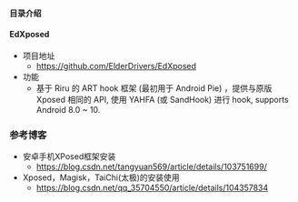 #### 目录介绍





#### EdXposed
- 项目地址
    - https://github.com/ElderDrivers/EdXposed
- 功能
    - 基于 Riru 的 ART hook 框架 (最初用于 Android Pie) ，提供与原版 Xposed 相同的 API, 使用 YAHFA (或 SandHook) 进行 hook, supports Android 8.0 ~ 10.




### 参考博客
- 安卓手机XPosed框架安装
    - https://blog.csdn.net/tangyuan569/article/details/103751699/
- Xposed，Magisk，TaiChi(太极)的安装使用
    - https://blog.csdn.net/qq_35704550/article/details/104357834












